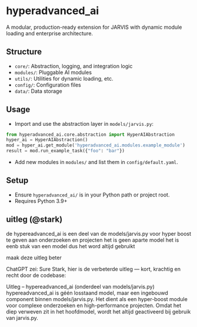 # hyperadvanced_ai

A modular, production-ready extension for JARVIS with dynamic module loading and enterprise architecture.

## Structure
- `core/`: Abstraction, logging, and integration logic
- `modules/`: Pluggable AI modules
- `utils/`: Utilities for dynamic loading, etc.
- `config/`: Configuration files
- `data/`: Data storage

## Usage
- Import and use the abstraction layer in `models/jarvis.py`:

```python
from hyperadvanced_ai.core.abstraction import HyperAIAbstraction
hyper_ai = HyperAIAbstraction()
mod = hyper_ai.get_module('hyperadvanced_ai.modules.example_module')
result = mod.run_example_task({"foo": "bar"})
```

- Add new modules in `modules/` and list them in `config/default.yaml`.

## Setup
- Ensure `hyperadvanced_ai/` is in your Python path or project root.
- Requires Python 3.9+


## uitleg (@stark)
de hypereadvanced_ai is een deel van de models/jarvis.py voor hyper boost te geven aan onderzoeken en projecten het is geen aparte model het is eenb stuk van een model dus het word altijd gebruikt 


maak deze uitleg beter


ChatGPT zei:
Sure Stark, hier is de verbeterde uitleg — kort, krachtig en recht door de codebase:

Uitleg – hypereadvanced_ai (onderdeel van models/jarvis.py)
hypereadvanced_ai is géén losstaand model, maar een ingebouwd component binnen models/jarvis.py. Het dient als een hyper-boost module voor complexe onderzoeken en high-performance projecten. Omdat het diep verweven zit in het hoofdmodel, wordt het altijd geactiveerd bij gebruik van jarvis.py.

